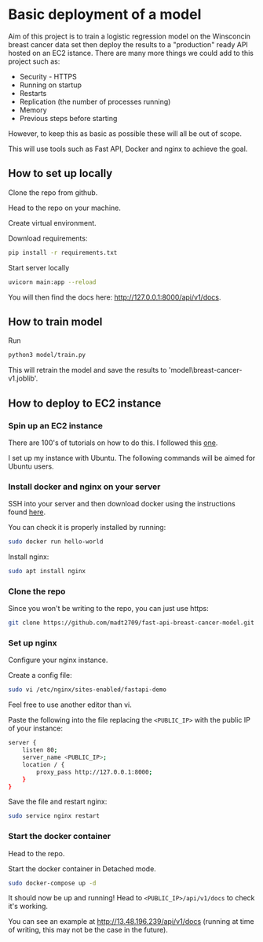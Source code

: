 # Basic deployment of a model
Aim of this project is to train a logistic regression model on the Winsconcin breast cancer data set then deploy the results to a "production" ready API hosted on an EC2 istance. There are many more things we could add to this project such as:
- Security - HTTPS
- Running on startup
- Restarts
- Replication (the number of processes running)
- Memory
- Previous steps before starting

However, to keep this as basic as possible these will all be out of scope.

This will use tools such as Fast API, Docker and nginx to achieve the goal.

## How to set up locally

Clone the repo from github. 

Head to the repo on your machine.

Create virtual environment.

Download requirements:

``` bash 
pip install -r requirements.txt
```

Start server locally

``` bash
uvicorn main:app --reload
```

You will then find the docs here: http://127.0.0.1:8000/api/v1/docs.

## How to train model

Run

``` bash
python3 model/train.py
```

This will retrain the model and save the results to 'model\breast-cancer-v1.joblib'.

## How to deploy to EC2 instance

### Spin up an EC2 instance

There are 100's of tutorials on how to do this. I followed this [one](https://dev.to/genialkartik/aws-ec2-instance-57gb). 

I set up my instance with Ubuntu. The following commands will be aimed for Ubuntu users.

### Install docker and nginx on your server

SSH into your server and then download docker using the instructions found [here](https://docs.docker.com/engine/install/ubuntu/).

You can check it is properly installed by running:

``` bash
sudo docker run hello-world
```

Install nginx:

``` bash
sudo apt install nginx
```

### Clone the repo

Since you won't be writing to the repo, you can just use https:

``` bash
git clone https://github.com/madt2709/fast-api-breast-cancer-model.git
```

### Set up nginx

Configure your nginx instance. 

Create a config file: 

``` bash
sudo vi /etc/nginx/sites-enabled/fastapi-demo
```

Feel free to use another editor than vi. 

Paste the following into the file replacing the `<PUBLIC_IP>` with the public IP of your instance:

``` bash
server {
    listen 80;
    server_name <PUBLIC_IP>;
    location / {
        proxy_pass http://127.0.0.1:8000;
    }
}
```

Save the file and restart nginx:

``` bash
sudo service nginx restart
```

### Start the docker container

Head to the repo.

Start the docker container in Detached mode. 

``` bash
sudo docker-compose up -d
```

It should now be up and running! Head to `<PUBLIC_IP>/api/v1/docs` to check it's working.

You can see an example at http://13.48.196.239/api/v1/docs (running at time of writing, this may not be the case in the future).




